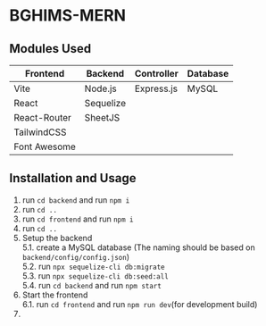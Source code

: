# BGHIMS-MERN

## Modules Used

| Frontend      | Backend   | Controller | Database |   
|---------------|-----------|------------|----------| 
| Vite          | Node.js   | Express.js | MySQL    |
| React         | Sequelize |            |          |
| React-Router  | SheetJS   |            |          | 
| TailwindCSS   |           |            |          |
| Font Awesome  |           |            |          |  

## Installation and Usage
1. run `cd backend` and run `npm i`
2. run `cd ..`
3. run `cd frontend` and run `npm i`
4. run `cd ..`
5. Setup the backend <br>
5.1. create a MySQL database (The naming should be based on `backend/config/config.json`)<br> 
5.2. run `npx sequelize-cli db:migrate`<br>
5.3. run `npx sequelize-cli db:seed:all`<br>
5.4. run `cd backend` and run `npm start`<br>
6. Start the frontend <br>
6.1. run `cd frontend` and run `npm run dev`(for development build)<br>
7. 